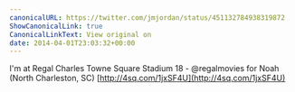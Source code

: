 ```yaml
---
canonicalURL: https://twitter.com/jmjordan/status/451132784938319872
ShowCanonicalLink: true
CanonicalLinkText: View original on
date: 2014-04-01T23:03:32+00:00
---
```

I'm at Regal Charles Towne Square Stadium 18 - @regalmovies for Noah (North Charleston, SC) [http://4sq.com/1jxSF4U](http://4sq.com/1jxSF4U)